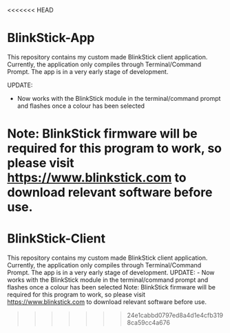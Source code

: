 <<<<<<< HEAD
# BlinkStick-App
This repository contains my custom made BlinkStick client application. Currently, the application only compiles through Terminal/Command Prompt. The app is in a very early stage of development.

UPDATE:
- Now works with the BlinkStick module in the terminal/command prompt and flashes once a colour has been selected

Note: BlinkStick firmware will be required for this program to work, so please visit https://www.blinkstick.com to download relevant software before use.
=======
# BlinkStick-Client
This repository contains my custom made BlinkStick client application. Currently, the application only compiles through Terminal/Command Prompt. The app is in a very early stage of development.  UPDATE: - Now works with the BlinkStick module in the terminal/command prompt and flashes once a colour has been selected  Note: BlinkStick firmware will be required for this program to work, so please visit https://www.blinkstick.com to download relevant software before use.
>>>>>>> 24e1cabbd0797ed8a4d1e4cfb3198ca59cc4a676

